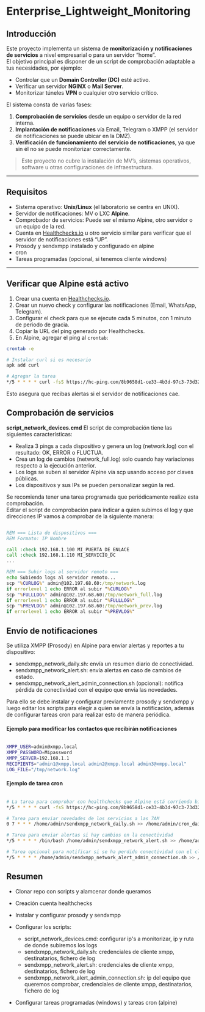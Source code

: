 # Enterprise_Lightweight_Monitoring

## Introducción

Este proyecto implementa un sistema de **monitorización y notificaciones de servicios** a nivel empresarial o para un servidor “home”.  
El objetivo principal es disponer de un script de comprobación adaptable a tus necesidades, por ejemplo:

- Controlar que un **Domain Controller (DC)** esté activo.
- Verificar un servidor **NGINX** o **Mail Server**.
- Monitorizar túneles **VPN** o cualquier otro servicio crítico.

El sistema consta de varias fases:

1. **Comprobación de servicios** desde un equipo o servidor de la red interna.
2. **Implantación de notificaciones** vía Email, Telegram o XMPP (el servidor de notificaciones se puede ubicar en la DMZ).
3. **Verificación de funcionamiento del servicio de notificaciones**, ya que sin él no se puede monitorizar correctamente.

> Este proyecto no cubre la instalación de MV’s, sistemas operativos, software u otras configuraciones de infraestructura.

---

## Requisitos

- Sistema operativo: **Unix/Linux** (el laboratorio se centra en UNIX).
- Servidor de notificaciones: MV o LXC **Alpine**.
- Comprobador de servicios: Puede ser el mismo Alpine, otro servidor o un equipo de la red.
- Cuenta en [Healthchecks.io](https://healthchecks.io/) u otro servicio similar para verificar que el servidor de notificaciones está “UP”.
- Prosody y sendxmpp instalado y configurado en alpine
- cron
- Tareas programadas (opcional, si tenemos cliente windows)

---

## Verificar que Alpine está activo

1. Crear una cuenta en [Healthchecks.io](https://healthchecks.io/).
2. Crear un nuevo check y configurar las notificaciones (Email, WhatsApp, Telegram).
3. Configurar el check para que se ejecute cada 5 minutos, con 1 minuto de periodo de gracia.
4. Copiar la URL del ping generado por Healthchecks.
5. En Alpine, agregar el ping al `crontab`:

```bash
crontab -e

# Instalar curl si es necesario
apk add curl

# Agregar la tarea
*/5 * * * * curl -fsS https://hc-ping.com/8b9658d1-ce33-4b3d-97c3-73d32a536441 > /dev/null 2>&1
```
Esto asegura que recibas alertas si el servidor de notificaciones cae.

## Comprobación de servicios   
**script_network_devices.cmd**
El script de comprobación tiene las siguientes características:  
  
* Realiza 3 pings a cada dispositivo y genera un log (network.log) con el resultado: OK, ERROR o FLUCTUA.  
* Crea un log de cambios (network_full.log) solo cuando hay variaciones respecto a la ejecución anterior.  
* Los logs se suben al servidor Alpine vía scp usando acceso por claves públicas.
* Los dispositivos y sus IPs se pueden personalizar según la red.

Se recomienda tener una tarea programada que periódicamente realize esta comprobación.  
Editar el script de comprobación para indicar a quien subimos el log y que direcciones IP vamos a comprobar de la siguiente manera:  
```cmd

REM === Lista de dispositivos ===
REM Formato: IP Nombre

call :check 192.168.1.100 MI_PUERTA_DE_ENLACE
call :check 192.168.1.110 MI_SERVICIO_DC
...

REM === Subir logs al servidor remoto ===
echo Subiendo logs al servidor remoto...
scp "%CURLOG%" admin@102.197.68.60:/tmp/network.log
if errorlevel 1 echo ERROR al subir "%CURLOG%"
scp "%FULLLOG%" admin@102.197.68.60:/tmp/network_full.log
if errorlevel 1 echo ERROR al subir "%FULLLOG%"
scp "%PREVLOG%" admin@102.197.68.60:/tmp/network_prev.log
if errorlevel 1 echo ERROR al subir "%PREVLOG%"
```

## Envío de notificaciones

Se utiliza XMPP (Prosody) en Alpine para enviar alertas y reportes a tu dispositivo:  

* sendxmpp_network_daily.sh: envía un resumen diario de conectividad.
* sendxmpp_network_alert.sh: envía alertas en caso de cambios de estado.
* sendxmpp_network_alert_admin_connection.sh (opcional): notifica pérdida de conectividad con el equipo que envía las novedades.

Para ello se debe instalar y configurar previamente prosody y sendxmpp y luego editar los scripts para elegir a quien se envía la notificación, además de configurar tareas cron para realizar esto de manera periódica.  
  
#### Ejemplo para modificar los contactos que recibirán notificaciones
```bash

XMPP_USER=admin@xmpp.local
XMPP_PASSWORD=Mipassword
XMPP_SERVER=192.168.1.1
RECIPIENTS="admin1@xmpp.local admin2@xmpp.local admin3@xmpp.local"
LOG_FILE="/tmp/network.log"
```
#### Ejemplo de tarea cron
```bash

# La tarea para comprobar con healthchecks que Alpine está corriendo bien
*/5 * * * * curl -fsS https://hc-ping.com/8b9658d1-ce33-4b3d-97c3-73d32a5362cf >/dev/null 2>&1

# Tarea para enviar novedades de los servicios a las 7AM
0 7 * * * /home/admin/sendxmpp_network_daily.sh >> /home/admin/cron_daily_log.txt 2>&1

# Tarea para enviar alertas si hay cambios en la conectividad
*/5 * * * * /bin/bash /home/admin/sendxmpp_network_alert.sh >> /home/admin/cron_alert_log.txt 2>&1

# Tarea opcional para notificar si se ha perdido conectividad con el cliente que nos envía las novedades
*/5 * * * * /home/admin/sendxmpp_network_alert_admin_connection.sh >> /home/admin/cron_admin_conn_log.txt
```

## Resumen

* Clonar repo con scripts y alamcenar donde queramos
* Creación cuenta healthchecks
* Instalar y configurar prosody y sendxmpp
* Configurar los scripts:
  * script_network_devices.cmd: configurar ip's a monitorizar, ip y ruta de donde subiremos los logs
  * sendxmpp_network_daily.sh: credenciales de cliente xmpp, destinatarios, fichero de log
  * sendxmpp_network_alert.sh: credenciales de cliente xmpp, destinatarios, fichero de log
  * sendxmpp_network_alert_admin_connection.sh: ip del equipo que queremos comprobar, credenciales de cliente xmpp, destinatarios, fichero de log
 
* Configurar tareas programadas (windows) y tareas cron (alpine)





